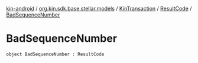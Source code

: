 [kin-android](../../../index.md) / [org.kin.sdk.base.stellar.models](../../index.md) / [KinTransaction](../index.md) / [ResultCode](index.md) / [BadSequenceNumber](./-bad-sequence-number.md)

# BadSequenceNumber

`object BadSequenceNumber : ResultCode`